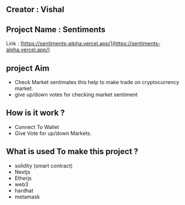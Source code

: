 ## Creator : Vishal 

## Project Name : Sentiments
Link : [https://sentiments-alpha.vercel.app/](https://sentiments-alpha.vercel.app/)

## project Aim

- Check Market sentimates  this help to make trade on cryptocurrency market.
- give up/down votes for checking market sentiment

## How is it work ?
- Connect To Wallet
- Give Vote for up/down Markets.

## What is used To make this project ? 
- solidity (smart contract)
- Nextjs
- Etherjs
- web3
- hardhat
- metamask



